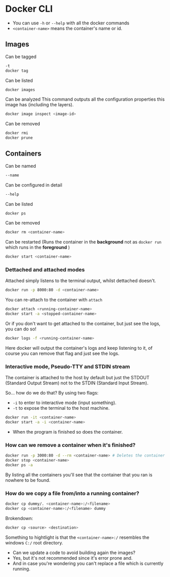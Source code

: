 # Docker CLI

- You can use `-h` or `--help` with all the docker commands
- `<container-name>` means the container's name or id.

## Images

Can be tagged

```bash
-t
docker tag
```

Can be listed

```bash
docker images
```

Can be analyzed
This command outputs all the configuration properties this image has (including the layers).

```bash
docker image inspect <image-id>
```

Can be removed

```bash
docker rmi
docker prune
```

## Containers

Can be named

```bash
--name
```

Can be configured in detail

```bash
--help
```

Can be listed

```bash
docker ps
```

Can be removed

```bash
docker rm <container-name>
```

Can be restarted (Runs the container in the **background** not as `docker run` which runs in the **foreground** )

```bash
docker start <container-name>
```

### Dettached and attached modes

Attached simply listens to the terminal output, whilst dettached doesn't.

```bash
docker run -p 8000:80 -d <container-name>
```

You can re-attach to the container with `attach`

```bash
docker attach <running-container-name>
docker start -a <stopped-container-name>
```

Or if you don't want to get attached to the container, but just see the logs, you can do so!

```bash
docker logs -f <running-container-name>
```

Here docker will output the container's logs and keep listening to it, of course you can remove that flag and just see the logs.

### Interactive mode, Pseudo-TTY and STDIN stream

The container is attached to the host by default but just the STDOUT (Standard Output Stream) not to the STDIN (Standard Input Stream).

So... how do we do that?
By using two flags:

- `-i` to enter to interactive mode (input something).
- `-t` to expose the terminal to the host machine.

```bash
docker run -it <container-name>
docker start -a -i <container-name>
```

- When the program is finished so does the container.

### How can we remove a container when it's finished?

```bash
docker run -p 3000:80 -d --rm <container-name> # Deletes the container as well
docker stop <container-name>
docker ps -a
```

By listing all the containers you'll see that the container that you ran is nowhere to be found.

### How do we copy a file from/into a running container?

```bash
docker cp dummy/. <container-name>:/<filename>
docker cp <container-name>:/<filename> dummy
```

Brokendown:

```bash
docker cp <source> <destination>
```

Something to hightlight is that the `<container-name>:/` resembles the windows `C:/` root directory.

- Can we update a code to avoid building again the images?
- Yes, but it's not recommended since it's error prone and.
- And in case you're wondering you can't replace a file which is currently running.
